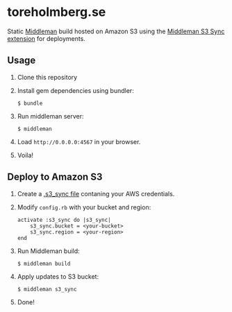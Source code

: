 # toreholmberg.se

Static [Middleman](http://middlemanapp.com/) build hosted on Amazon S3 using the [Middleman S3 Sync extension](https://github.com/fredjean/middleman-s3_sync) for deployments.

## Usage

1. Clone this repository

2. Install gem dependencies using bundler:

	````
	$ bundle
	````
3. Run middleman server:

	````
	$ middleman
	````
4. Load `http://0.0.0.0:4567` in your browser.

5. Voila!

## Deploy to Amazon S3

1. Create a [.s3_sync file](https://github.com/fredjean/middleman-s3_sync#through-s3_sync-file) contaning your AWS credentials.

2. Modify `config.rb` with your bucket and region:

	````
	activate :s3_sync do |s3_sync|
  		s3_sync.bucket = <your-bucket>
  		s3_sync.region = <your-region>
	end
	````

3. Run Middleman build:
	
	````
	$ middleman build
	````
	
4. Apply updates to S3 bucket:

	````
	$ middleman s3_sync
	````

5. Done!